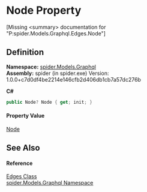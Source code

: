 # Node Property


\[Missing &lt;summary&gt; documentation for "P:spider.Models.Graphql.Edges.Node"\]



## Definition
**Namespace:** <a href="a7324a28-4f46-beaa-9269-26a8fa385391">spider.Models.Graphql</a>  
**Assembly:** spider (in spider.exe) Version: 1.0.0+c7d0df4be2214e146cfb2d406db1cb7a57dc276b

**C#**
``` C#
public Node? Node { get; init; }
```



#### Property Value
<a href="8650b053-9335-e292-c525-79736ca88e7d">Node</a>

## See Also


#### Reference
<a href="77de8a41-c16b-a7ef-2643-a7efe73caf9b">Edges Class</a>  
<a href="a7324a28-4f46-beaa-9269-26a8fa385391">spider.Models.Graphql Namespace</a>  
